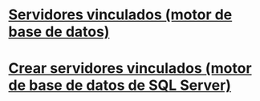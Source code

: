 # [Servidores vinculados (motor de base de datos)](linked-servers-database-engine.md)
# [Crear servidores vinculados (motor de base de datos de SQL Server)](create-linked-servers-sql-server-database-engine.md)
